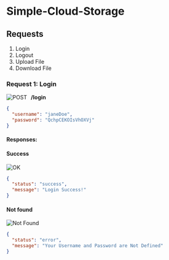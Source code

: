 # Simple-Cloud-Storage

## Requests

1. Login
2. Logout
3. Upload File
4. Download File

### Request 1: Login

![POST](https://badgen.net/badge/Method/POST/yellow)<span style="padding:10px">**/login**</span>

```json
{
  "username": "janeDoe",
  "password": "QchpCEKOIsVhOXVj"
}
```

#### Responses:

#### Success

![OK](https://badgen.net/badge/OK/200/green)

```json
{
  "status": "success",
  "message": "Login Success!"
}
```

#### Not found

![Not Found](https://badgen.net/badge/Not%20Found/404/red)

```json
{
  "status": "error",
  "message": "Your Username and Password are Not Defined"
}
```
